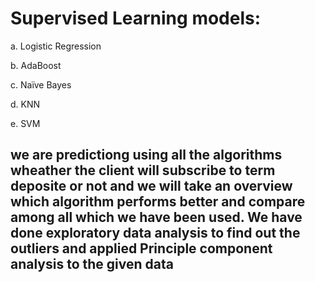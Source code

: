 
# Supervised Learning models:

a. Logistic Regression

b. AdaBoost

c. Naïve Bayes

d. KNN

e. SVM

## we are predictiong using all the algorithms  wheather the client will subscribe to term deposite or not and we will take an overview which algorithm performs better and compare among all which we have been used. We have done exploratory data analysis to find out the outliers and applied Principle component analysis to the given data
 
